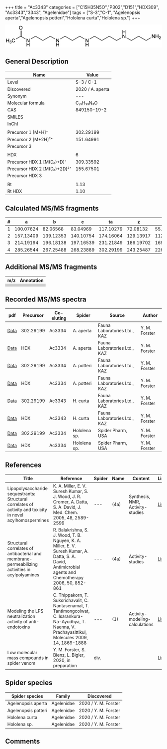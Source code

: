 +++
title = "Ac3343"
categories = ["C15H35N5O","P302","D151","HDX309",
"Ac3343","3343",
"Agelenidae"]
tags = ["S-3","C-1",
"Agelenopsis aperta","Agelenopsis potteri","Hololena curta","Hololena sp."]
+++

![](/img/Ac3343.png)

## General Description

| Name                        | Value            |
|-----------------------------|------------------|
| Level                       | S-3 / C-1               |
| Discovered                  | 2020 / A. aperta |
| Synonym                     | ---                 |
| Molecular formula           | C₁₅H₃₅N₅O        |
| CAS                         | 849150-19-2      |
| SMILES |   |
| InChI  |   |
|                             |                  |
| Precursor 1 [M+H]⁺          | 302.29199        |
| Precursor 2 [M+2H]²⁺        | 151.64991        |
| Precursor 3                 |                  |
|                             |                  |
| HDX                         | 6                |
| Precursor HDX 1 [M(D₆)+D]⁺   | 309.33592        |
| Precursor HDX 2 [M(D₆)+2D]²⁺ | 155.67501        |
| Precursor HDX 3             |                  |
|                             |                  |
| Rt                          | 1.13             |
| Rt HDX                      | 1.10             |

## Calculated MS/MS fragments

| # | a         | b         | c         | ta        | z         | y         | tz        |
|---|-----------|-----------|-----------|-----------|-----------|-----------|-----------|
| 1 | 100.07624 | 82.06568  | 83.04969  | 117.10279 | 72.08132  | 55.05477  | 89.10787  |
| 2 | 157.13409 | 139.12353 | 140.10754 | 174.16064 | 129.13917 | 112.11262 | 146.16572 |
| 3 | 214.19194 | 196.18138 | 197.16539 | 231.21849 | 186.19702 | 169.17047 | 203.22357 |
| 4 | 285.26544 | 267.25488 | 268.23889 | 302.29199 | 243.25487 | 226.22832 | 260.28142 |

## Additional MS/MS fragments

| m/z | Annotation |
|-----|------------|
|     |            |

## Recorded MS/MS spectra

| pdf                                                | Precursor | Co-eluting | Spider    | Source                       | Author        |
|----------------------------------------------------|-----------|------------|-----------|------------------------------|---------------|
| [Data](/pdf/A-aperta/302_Ac3334_Ac3343_Aa.pdf)     | 302.29199 | Ac3334     | A. aperta | Fauna Laboratories Ltd., KAZ | Y. M. Forster |
| [Data](/pdf/A-aperta/302_Ac3334_Ac3343_Aa_HDX.pdf) | HDX       | Ac3334     | A. aperta | Fauna Laboratories Ltd., KAZ | Y. M. Forster |
| [Data](/pdf/A-potteri/302_Ac3334_Ac3343_Ap.pdf) | 302.29199 | Ac3334       | A. potteri | Fauna Laboratories Ltd., KAZ | Y. M. Forster |
| [Data](/pdf/A-potteri/302_Ac3334_Ac3343_Ap_HDX.pdf) | HDX | Ac3334       | A. potteri | Fauna Laboratories Ltd., KAZ | Y. M. Forster |
| [Data](/pdf/H-curta/302_Ac3334_Ac3343_Hc.pdf) | 302.29199 | Ac3343         | H. curta | Fauna Laboratories Ltd., KAZ | Y. M. Forster |
| [Data](/pdf/H-curta/302_Ac3334_Ac3343_Hc_HDX.pdf) | HDX | Ac3343         | H. curta | Fauna Laboratories Ltd., KAZ | Y. M. Forster |
| [Data](/pdf/Hololena-sp/302_Ac3334_Ac3343_Ho-sp.pdf) | 302.29199 | Ac3334          | Hololena sp. | Spider Pharm, USA | Y. M. Forster |
| [Data](/pdf/Hololena-sp/302_Ac3334_Ac3343_Ho-sp_HDX.pdf) | HDX | Ac3334          | Hololena sp. | Spider Pharm, USA | Y. M. Forster |

## References

| Title                                                                                                      | Reference                                                                                                                                                      | Spider | Name | Content                          | Link                                                   |
|------------------------------------------------------------------------------------------------------------|----------------------------------------------------------------------------------------------------------------------------------------------------------------|--------|------|----------------------------------|--------------------------------------------------------|
| Lipopolysaccharide sequestrants: Structural correlates of activity and toxicity in novel acylhomospermines | K. A. Miller, E. V. Suresh Kumar, S. J. Wood, J. R. Cromer, A. Datta, S. A. David, J. Med. Chem. 2005, 48, 2589-2599                                           | ---    | (4a) | Synthesis, NMR, Activity-studies | [Link](https://pubs.acs.org/doi/abs/10.1021/jm049449j) |
| Structural correlates of antibacterial and membrane-permeabilizing activities in acylpolyamines            | R. Balakrishna, S. J. Wood, T. B. Nguyen, K. A. Miller, E. V. Suresh Kumar, A. Datta, S. A. David, Antimicrobial agents and Chemotherapy 2006, 50, 852-861     | ---    | (4a) | Activity-studies                 | [Link](https://aac.asm.org/content/50/3/852)           |
| Modeling the LPS neutralization activity of anti-endotoxins                                                | C. Thippakorn, T. Suksrichavalit, C. Nantasenamat, T. Tantimongcolwat, C. Isarankura-Na-Ayudhya, T. Naenna, V. Prachayasittikul, Molecules 2009, 14, 1869-1888 | ---    | (1)  | Activity-modeling-calculations   | [Link](https://www.mdpi.com/1420-3049/14/5/1869)       |
| Low molecular mass compounds in spider venom      | Y. M. Forster, S. Bienz, L. Bigler, 2020, in preparation          | div.       |   |   | [Link](unknown) |

## Spider species

| Spider species     | Family     | Discovered           |
|--------------------|------------|----------------------|
| Agelenopsis aperta | Agelenidae | 2020 / Y. M. Forster |
| Agelenopsis potteri | Agelenidae | 2020 / Y. M. Forster |
| Hololena curta | Agelenidae | 2020 / Y. M. Forster |
| Hololena sp. | Agelenidae | 2020 / Y. M. Forster |


## Comments